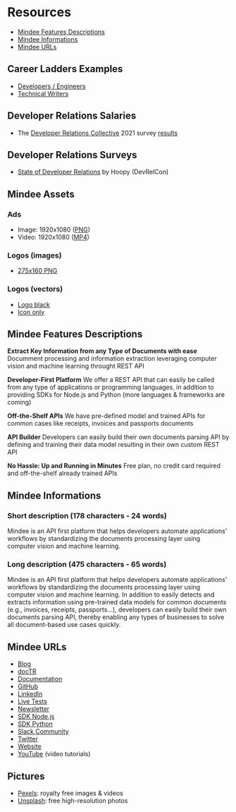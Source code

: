 # Resources

- [Mindee Features Descriptions](#mindee-features-descriptions)
- [Mindee Informations](#mindee-informations)
- [Mindee URLs](#mindee-urls)

## Career Ladders Examples
- [Developers / Engineers](https://career-ladders.dev/engineering/)
- [Technical Writers](https://career-ladders.dev/docs/)

## Developer Relations Salaries
- The [Developer Relations Collective](https://devrelcollective.fun/) 2021 survey [results](https://dev.to/bffjossy/2021-devrel-salary-survey-results-table-of-contents-43fe)

## Developer Relations Surveys
- [State of Developer Relations](https://www.stateofdeveloperrelations.com/) by Hoopy (DevRelCon)

## Mindee Assets

### Ads
- Image: 1920x1080 ([PNG](mindee/ad-1920x1080.png))
- Video: 1920x1080 ([MP4](mindee/ad-1920x1080.mp4))

### Logos (images)
- [275x160 PNG](mindee/Logo-275x160.png)

### Logos (vectors)
- [Logo black](mindee/logo.svg)
- [Icon only](mindee/logo-icon.svg)


## Mindee Features Descriptions

**Extract Key Information from any Type of Documents with ease**
Documment processing and information extraction leveraging computer vision and machine learning throught REST API

**Developer-First Platform**
We offer a REST API that can easily be called from any type of applications or programming languages, in addition to providing SDKs for Node.js and Python (more languages & frameworks are coming)

**Off-the-Shelf APIs**
We have pre-defined model and trained APIs for common cases like receipts, invoices and passports documents

**API Builder**
Developers can easily build their own documents parsing API by defining and training their data model resulting in their own custom REST API

**No Hassle: Up and Running in Minutes**
Free plan, no credit card required and off-the-shelf already trained APIs

## Mindee Informations

### Short description (178 characters - 24 words)
Mindee is an API first platform that helps developers automate applications' workflows by standardizing the documents processing layer using computer vision and machine learning.

### Long description (475 characters - 65 words)
Mindee is an API first platform that helps developers automate applications' workflows by standardizing the documents processing layer using computer vision and machine learning. In addition to easily detects and extracts information using pre-trained data models for common documents (e.g., invoices, receipts, passports...), developers can easily build their own documents parsing API, thereby enabling any types of businesses to solve all document-based use cases quickly.

## Mindee URLs

- [Blog](https://blog.mindee.com)
- [docTR](https://github.com/mindee/doctr)
- [Documentation](https://developers.mindee.com/docs)
- [GitHub](https://github.com/mindee)
- [LinkedIn](https://www.linkedin.com/company/mindee/)
- [Live Tests](https://mindee.com/live-test)
- [Newsletter](https://cdn.forms-content.sg-form.com/13b540c7-2c28-11ec-a526-325185d2b4f9)
- [SDK Node.js](https://github.com/mindee/mindee-api-nodejs)
- [SDK Python](https://github.com/mindee/mindee-api-python)
- [Slack Community](https://join.slack.com/t/mindee-community/shared_invite/zt-uzgmljfl-MotFVfH~IdEZxjp~0zldww)
- [Twitter](https://twitter.com/mindeeAPI)
- [Website](https://mindee.com)
- [YouTube](https://www.youtube.com/channel/UCXcb0H4P81RqvvvFfWdszoA) (video tutorials)

## Pictures
- [Pexels](https://www.pexels.com/): royalty free images & videos
- [Unsplash](https://unsplash.com): free high-resolution photos
